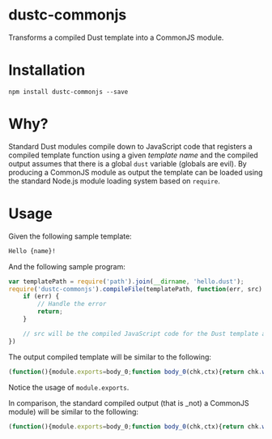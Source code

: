 dustc-commonjs
==================

Transforms a compiled Dust template into a CommonJS module.

# Installation

```
npm install dustc-commonjs --save
```

# Why?

Standard Dust modules compile down to JavaScript code that registers a compiled template function using a given _template name_ and the compiled output assumes that there is a global `dust` variable (globals are evil). By producing a CommonJS module as output the template can be loaded using the standard Node.js module loading system based on `require`.

# Usage

Given the following sample template:

```html
Hello {name}!
```

And the following sample program:

```javascript
var templatePath = require('path').join(__dirname, 'hello.dust');
require('dustc-commonjs').compileFile(templatePath, function(err, src) {
    if (err) {
        // Handle the error
        return;
    }

    // src will be the compiled JavaScript code for the Dust template as a CommonJS module
})
```

The output compiled template will be similar to the following:

```javascript
(function(){module.exports=body_0;function body_0(chk,ctx){return chk.write("Hello ").reference(ctx.get(["name"], false),ctx,"h").write("!");}return body_0;})();
```

Notice the usage of `module.exports`.

In comparison, the standard compiled output (that is _not) a CommonJS module) will be similar to the following:

```javascript
(function(){module.exports=body_0;function body_0(chk,ctx){return chk.write("Hello ").reference(ctx.get(["name"], false),ctx,"h").write("!");}return body_0;})();
```